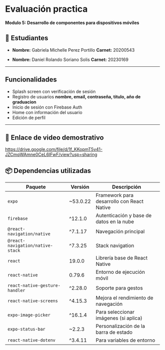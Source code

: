 
# Evaluación practica 
**Modulo 5: Desarrollo de componentes para dispositivos móviles**

## 👥 Estudiantes

- **Nombre:** Gabriela Michelle Perez Portillo
  **Carnet:** 20200543

- **Nombre:** Daniel Rolando Soriano Solis
  **Carnet:** 20230169



---

## Funcionalidades
- Splash screen con verificación de sesión
- Registro de usuarios **nombre, email, contraseña, titulo, año de graduacion**
- Inicio de sesión con Firebase Auth
- Home con información del usuario
- Edición de perfil

---

## 🎥 Enlace de video demostrativo

https://drive.google.com/file/d/1f_KKopmT5v41-JZCmqWAmne0CeL6IFwF/view?usp=sharing



## 📦 Dependencias utilizadas


| Paquete                            | Versión       | Descripción                                  |
|-----------------------------------|---------------|----------------------------------------------|
| `expo`                             | ~53.0.22      | Framework para desarrollo con React Native   |
| `firebase`                         | ^12.1.0       | Autenticación y base de datos en la nube     |
| `@react-navigation/native`         | ^7.1.17       | Navegación principal                         |
| `@react-navigation/native-stack`   | ^7.3.25       | Stack navigation                             |
| `react`                            | 19.0.0        | Librería base de React Native                |
| `react-native`                     | 0.79.6        | Entorno de ejecución móvil                   |
| `react-native-gesture-handler`     | ^2.28.0       | Soporte para gestos                          |
| `react-native-screens`             | ^4.15.3       | Mejora el rendimiento de navegación          |
| `expo-image-picker`                | ^16.1.4       | Para seleccionar imágenes (si aplica)        |
| `expo-status-bar`                  | ~2.2.3        | Personalización de la barra de estado        |
| `react-native-dotenv`              | ^3.4.11       | Para variables de entorno                    |








